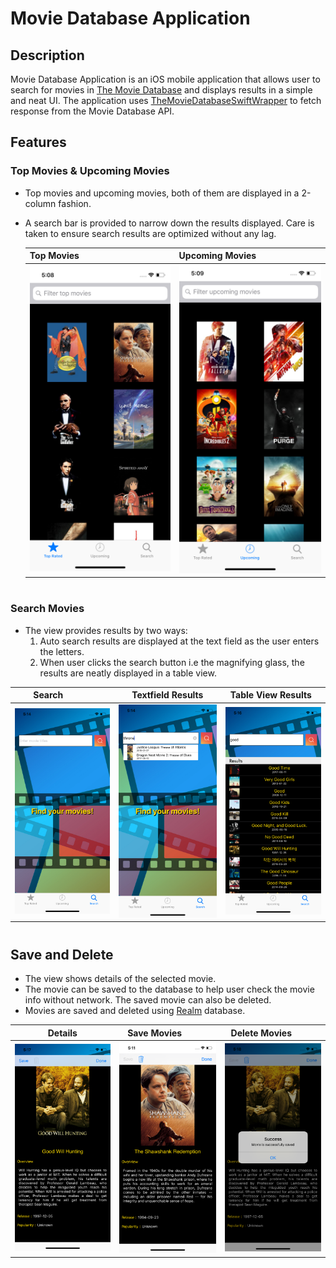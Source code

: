 # Movie Database Application
## Description
Movie Database Application is an iOS mobile application that allows user to search for movies in [The Movie Database](https://developers.themoviedb.org/3/getting-started/introduction) and displays results in a simple and neat UI. The application uses [TheMovieDatabaseSwiftWrapper](https://github.com/gkye/TheMovieDatabaseSwiftWrapper) to fetch response from the Movie Database API.

## Features

### Top Movies & Upcoming Movies
- Top movies and upcoming movies, both of them are displayed in a 2-column fashion.
- A search bar is provided to narrow down the results displayed. Care is taken to ensure search results are optimized without any lag.

  | Top Movies                                                 | Upcoming Movies                                            |
  |------------------------------------------------------------|------------------------------------------------------------|
  | <img src="./resources/top-movies.png" width="250"/>        | <img src="./resources/upcoming-movies.png" width="250"/>   |

#
### Search Movies
- The view provides results by two ways:
  1) Auto search results are displayed at the text field as the user enters the letters.
  2) When user clicks the search button i.e the magnifying glass, the results are neatly displayed in a table view.

| Search                                        |  Textfield Results                            | Table View Results     |
|-----------------------------------------------|-----------------------------------------------|------------------------|
|<img src="./resources/search.png" width="250"/>|<img src="./resources/searchtextfield.png" width="250"/>|<img src="./resources/table-results.png" width="250"/>| 
 
#  
## Save and Delete
- The view shows details of the selected movie.
- The movie can be saved to the database to help user check the movie info without network. The saved movie can also be deleted.
- Movies are saved and deleted using [Realm](https://realm.io/docs/swift/latest/) database.

Details                                          | Save Movies                                  | Delete Movies              |
-------------------------------------------------|----------------------------------------------|----------------------------|
<img src="./resources/detail-2.png" width="250"/>| <img src="./resources/save.png" width="250"/>| <img src="./resources/delete.png" width="250"/>|

